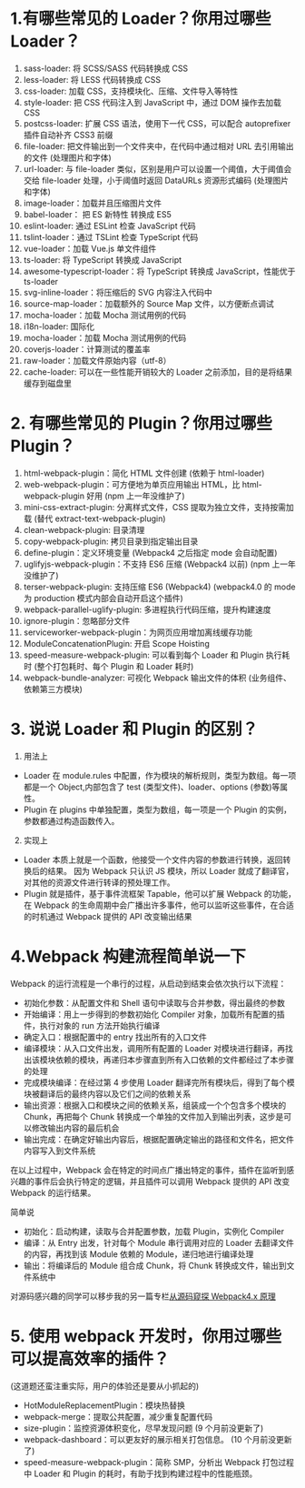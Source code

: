 # 1.有哪些常见的 Loader？你用过哪些 Loader？

1. sass-loader: 将 SCSS/SASS 代码转换成 CSS
2. less-loader: 将 LESS 代码转换成 CSS
3. css-loader: 加载 CSS，支持模块化、压缩、文件导入等特性
4. style-loader: 把 CSS 代码注入到 JavaScript 中，通过 DOM 操作去加载 CSS
5. postcss-loader: 扩展 CSS 语法，使用下一代 CSS，可以配合 autoprefixer 插件自动补齐 CSS3 前缀
6. file-loader: 把文件输出到一个文件夹中，在代码中通过相对 URL 去引用输出的文件 (处理图片和字体)
7. url-loader: 与 file-loader 类似，区别是用户可以设置一个阈值，大于阈值会交给 file-loader 处理，小于阈值时返回 DataURLs 资源形式编码 (处理图片和字体)
8. image-loader：加载并且压缩图片文件
9. babel-loader： 把 ES 新特性 转换成 ES5
10. eslint-loader: 通过 ESLint 检查 JavaScript 代码
11. tslint-loader：通过 TSLint 检查 TypeScript 代码
12. vue-loader：加载 Vue.js 单文件组件
13. ts-loader: 将 TypeScript 转换成 JavaScript
14. awesome-typescript-loader：将 TypeScript 转换成 JavaScript，性能优于 ts-loader
15. svg-inline-loader：将压缩后的 SVG 内容注入代码中
16. source-map-loader：加载额外的 Source Map 文件，以方便断点调试
17. mocha-loader：加载 Mocha 测试用例的代码
18. i18n-loader: 国际化
19. mocha-loader：加载 Mocha 测试用例的代码
20. coverjs-loader：计算测试的覆盖率
21. raw-loader：加载文件原始内容（utf-8）
22. cache-loader: 可以在一些性能开销较大的 Loader 之前添加，目的是将结果缓存到磁盘里

# 2. 有哪些常见的 Plugin？你用过哪些 Plugin？

1. html-webpack-plugin：简化 HTML 文件创建 (依赖于 html-loader)
2. web-webpack-plugin：可方便地为单页应用输出 HTML，比 html-webpack-plugin 好用 (npm 上一年没维护了)
3. mini-css-extract-plugin: 分离样式文件，CSS 提取为独立文件，支持按需加载 (替代 extract-text-webpack-plugin)
4. clean-webpack-plugin: 目录清理
5. copy-webpack-plugin: 拷贝目录到指定输出目录
6. define-plugin：定义环境变量 (Webpack4 之后指定 mode 会自动配置)
7. uglifyjs-webpack-plugin：不支持 ES6 压缩 (Webpack4 以前) (npm 上一年没维护了)
8. terser-webpack-plugin: 支持压缩 ES6 (Webpack4) (webpack4.0 的 mode 为 production 模式内部会自动开启这个插件)
9. webpack-parallel-uglify-plugin: 多进程执行代码压缩，提升构建速度
10. ignore-plugin：忽略部分文件
11. serviceworker-webpack-plugin：为网页应用增加离线缓存功能
12. ModuleConcatenationPlugin: 开启 Scope Hoisting
13. speed-measure-webpack-plugin: 可以看到每个 Loader 和 Plugin 执行耗时 (整个打包耗时、每个 Plugin 和 Loader 耗时)
14. webpack-bundle-analyzer: 可视化 Webpack 输出文件的体积 (业务组件、依赖第三方模块)

# 3. 说说 Loader 和 Plugin 的区别？

1. 用法上

- Loader 在 module.rules 中配置，作为模块的解析规则，类型为数组。每一项都是一个 Object,内部包含了 test (类型文件)、loader、options (参数)等属性。
- Plugin 在 plugins 中单独配置，类型为数组，每一项是一个 Plugin 的实例，参数都通过构造函数传入。

2. 实现上

- Loader 本质上就是一个函数，他接受一个文件内容的参数进行转换，返回转换后的结果。 因为 Webpack 只认识 JS 模块，所以 Loader 就成了翻译官，对其他的资源文件进行转译的预处理工作。
- Plugin 就是插件，基于事件流框架 Tapable，他可以扩展 Webpack 的功能，在 Webpack 的生命周期中会广播出许多事件，他可以监听这些事件，在合适的时机通过 Webpack 提供的 API 改变输出结果

# 4.Webpack 构建流程简单说一下

Webpack 的运行流程是一个串行的过程，从启动到结束会依次执行以下流程：

- 初始化参数：从配置文件和 Shell 语句中读取与合并参数，得出最终的参数
- 开始编译：用上一步得到的参数初始化 Compiler 对象，加载所有配置的插件，执行对象的 run 方法开始执行编译
- 确定入口：根据配置中的 entry 找出所有的入口文件
- 编译模块：从入口文件出发，调用所有配置的 Loader 对模块进行翻译，再找出该模块依赖的模块，再递归本步骤直到所有入口依赖的文件都经过了本步骤的处理
- 完成模块编译：在经过第 4 步使用 Loader 翻译完所有模块后，得到了每个模块被翻译后的最终内容以及它们之间的依赖关系
- 输出资源：根据入口和模块之间的依赖关系，组装成一个个包含多个模块的 Chunk，再把每个 Chunk 转换成一个单独的文件加入到输出列表，这步是可以修改输出内容的最后机会
- 输出完成：在确定好输出内容后，根据配置确定输出的路径和文件名，把文件内容写入到文件系统

在以上过程中，Webpack 会在特定的时间点广播出特定的事件，插件在监听到感兴趣的事件后会执行特定的逻辑，并且插件可以调用 Webpack 提供的 API 改变 Webpack 的运行结果。

简单说

- 初始化：启动构建，读取与合并配置参数，加载 Plugin，实例化 Compiler
- 编译：从 Entry 出发，针对每个 Module 串行调用对应的 Loader 去翻译文件的内容，再找到该 Module 依赖的 Module，递归地进行编译处理
- 输出：将编译后的 Module 组合成 Chunk，将 Chunk 转换成文件，输出到文件系统中

对源码感兴趣的同学可以移步我的另一篇专栏[从源码窥探 Webpack4.x 原理](https://juejin.im/post/5e1b2f77e51d454d5177a69d)

# 5. 使用 webpack 开发时，你用过哪些可以提高效率的插件？

(这道题还蛮注重实际，用户的体验还是要从小抓起的)

- HotModuleReplacementPlugin：模块热替换
- webpack-merge：提取公共配置，减少重复配置代码
- size-plugin：监控资源体积变化，尽早发现问题 (9 个月前没更新了)
- webpack-dashboard：可以更友好的展示相关打包信息。 (10 个月前没更新了)
- speed-measure-webpack-plugin：简称 SMP，分析出 Webpack 打包过程中 Loader 和 Plugin 的耗时，有助于找到构建过程中的性能瓶颈。

